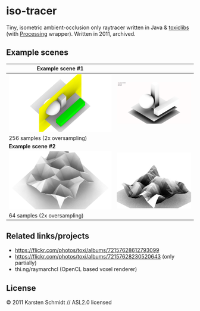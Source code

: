 # iso-tracer

Tiny, isometric ambient-occlusion only raytracer written in Java &
[toxiclibs](https://github.com/postspectacular/toxiclibs) (with [Processing](https://processing.org) wrapper). Written in 2011, archived.

## Example scenes

| Example scene #1                |                                  |
|---------------------------------|----------------------------------|
| ![](assets/example.png)         | ![](assets/example2.png)         |
| 256 samples (2x oversampling)   |                                  |
| **Example scene #2**            |                                  |
| ![](assets/example-terrain.png) | ![](assets/example-terrain2.png) |
| 64 samples (2x oversampling)    |                                  |

## Related links/projects

- https://flickr.com/photos/toxi/albums/72157628612793099
- https://flickr.com/photos/toxi/albums/72157628230520643 (only partially)
- thi.ng/raymarchcl (OpenCL based voxel renderer)

## License

&copy; 2011 Karsten Schmidt // ASL2.0 licensed